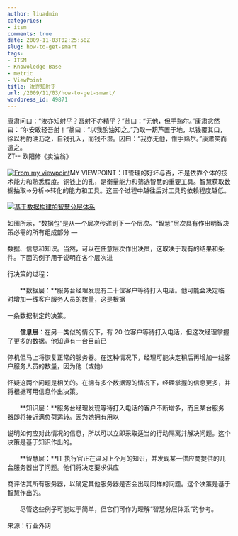 ```yaml
---
author: liuadmin
categories:
- itsm
comments: true
date: 2009-11-03T02:25:50Z
slug: how-to-get-smart
tags:
- ITSM
- Knowoledge Base
- metric
- ViewPoint
title: 汝亦知射乎
url: /2009/11/03/how-to-get-smart/
wordpress_id: 49871
---
```


康肃问曰：“汝亦知射乎？吾射不亦精乎？”翁曰：“无他，但手熟尔。”康肃忿然曰：“尔安敢轻吾射！”翁曰：“以我酌油知之。”乃取一葫芦置于地，以钱覆其口，徐以杓酌油沥之，自钱孔入，而钱不湿。因曰：“我亦无他，惟手熟尔。”康肃笑而遣之。<br />ZT-- 欧阳修《卖油翁》<br /><br />[![From my viewpoint](http://7bv9gn.com1.z0.glb.clouddn.com/wp-content/uploads/266/26670/2009/11/eye.jpg)](http://martinliu.cn/2009/11/03/how-to-get-smart/eye/)MY VIEWPOINT：IT管理的好坏与否，不是依靠个体的技术能力和熟悉程度。铜钱上的孔，是衡量能力和筛选智慧的重要工具。智慧获取数据抽取->分析->转化的能力和工具。这三个过程中越往后对工具的依赖程度越低。<br /><br />[![基于数据构建的智慧分层体系](http://7bv9gn.com1.z0.glb.clouddn.com/wp-content/uploads/266/26670/2009/11/20080620094847.gif)](http://martinliu.cn/2009/11/03/how-to-get-smart/attachment/20080620094847/)<br /><br />如图所示，“数据包”是从一个层次传递到下一个层次。“智慧”层次具有作出明智决策必需的所有组成部分 —<br /><br />数据、信息和知识。当然，可以在任意层次作出决策，这取决于现有的结果和条件。下面的例子用于说明在各个层次进<br /><br />行决策的过程：<br /><br />　　**数据层：**服务台经理发现有二十位客户等待打入电话。他可能会决定临时增加一线客户服务人员的数量，这是根据<br /><br />一条数据制定的决策。<br /><br />　　**信息层**：在另一类似的情况下，有 20 位客户等待打入电话，但这次经理掌握了更多的数据。他知道有一台目前已<br /><br />停机但马上将恢复正常的服务器。在这种情况下，经理可能决定稍后再增加一线客户服务人员的数量，因为他（或她）<br /><br />怀疑这两个问题是相关的。在拥有多个数据源的情况下，经理掌握的信息更多，并将根据可用信息作出决策。<br /><br />　　**知识层：**服务台经理发现等待打入电话的客户不断增多，而且某台服务器即将接近满负荷运转。因为她拥有用以<br /><br />说明如何应对此情况的信息，所以可以立即采取适当的行动隔离并解决问题。这个决策是基于知识作出的。<br /><br />　　**智慧层：**IT 执行官正在温习上个月的知识，并发现某一供应商提供的几台服务器出了问题。他们将决定要求供应<br /><br />商评估其所有服务器，以确定其他服务器是否会出现同样的问题。这个决策是基于智慧作出的。<br /><br />　　尽管这些例子可能过于简单，但它们可作为理解“智慧分层体系”的参考。<br /><br />来源：行业外网
